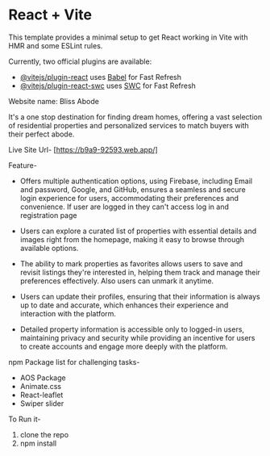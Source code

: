 # React + Vite

This template provides a minimal setup to get React working in Vite with HMR and some ESLint rules.

Currently, two official plugins are available:

- [@vitejs/plugin-react](https://github.com/vitejs/vite-plugin-react/blob/main/packages/plugin-react/README.md) uses [Babel](https://babeljs.io/) for Fast Refresh
- [@vitejs/plugin-react-swc](https://github.com/vitejs/vite-plugin-react-swc) uses [SWC](https://swc.rs/) for Fast Refresh

Website name: Bliss Abode

It's a one stop destination for finding dream homes, offering a vast selection of residential properties and personalized services to match buyers with their perfect abode.

Live Site Url- [https://b9a9-92593.web.app/]

Feature-

- Offers multiple authentication options, using Firebase, including Email and password, Google, and GitHub, ensures a seamless and secure login experience for users, accommodating their preferences and convenience. If user are logged in they can't access log in and registration page

- Users can explore a curated list of properties with essential details and images right from the homepage, making it easy to browse through available options.

- The ability to mark properties as favorites allows users to save and revisit listings they're interested in, helping them track and manage their preferences effectively. Also users can unmark it anytime.

- Users can update their profiles, ensuring that their information is always up to date and accurate, which enhances their experience and interaction with the platform.

- Detailed property information is accessible only to logged-in users, maintaining privacy and security while providing an incentive for users to create accounts and engage more deeply with the platform.

npm Package list for challenging tasks-
- AOS Package
- Animate.css
- React-leaflet
- Swiper slider

To Run it-
1. clone the repo
2. npm install
